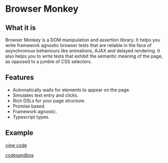 # Browser Monkey
## What it is

Browser Monkey is a DOM manipulation and assertion library. It helps you write framework agnostic browser tests that are reliable in the face of asynchronous behaviours like animations, AJAX and delayed rendering. It also helps you to write tests that exhibit the semantic meaning of the page, as opposed to a jumble of CSS selectors.

## Features

 - Automatically waits for elements to appear on the page.
 - Simulates text entry and clicks.
 - Rich DSLs for your page structure.
 - Promise based.
 - Framework agnostic.
 - Typescript types.

## Example

[view code](/docs/codesandbox/get-started-example/test/app.spec.js#L3-L44)

[codesandbox](/docs/codesandbox/get-started-example?module=/test/app.spec.js)
